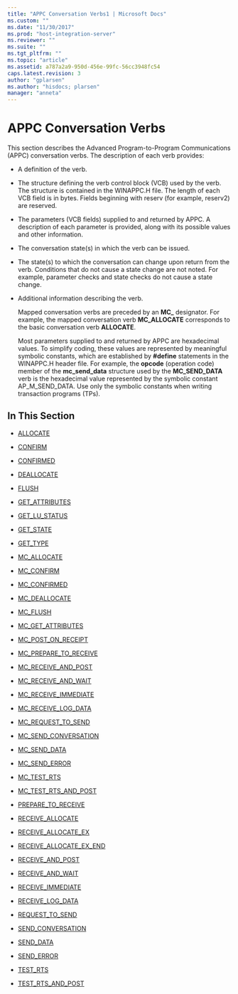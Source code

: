 ```yaml
---
title: "APPC Conversation Verbs1 | Microsoft Docs"
ms.custom: ""
ms.date: "11/30/2017"
ms.prod: "host-integration-server"
ms.reviewer: ""
ms.suite: ""
ms.tgt_pltfrm: ""
ms.topic: "article"
ms.assetid: a787a2a9-950d-456e-99fc-56cc3948fc54
caps.latest.revision: 3
author: "gplarsen"
ms.author: "hisdocs; plarsen"
manager: "anneta"
---
```

# APPC Conversation Verbs
This section describes the Advanced Program-to-Program Communications (APPC) conversation verbs. The description of each verb provides:  
  
- A definition of the verb.  
  
- The structure defining the verb control block (VCB) used by the verb. The structure is contained in the WINAPPC.H file. The length of each VCB field is in bytes. Fields beginning with reserv (for example, reserv2) are reserved.  
  
- The parameters (VCB fields) supplied to and returned by APPC. A description of each parameter is provided, along with its possible values and other information.  
  
- The conversation state(s) in which the verb can be issued.  
  
- The state(s) to which the conversation can change upon return from the verb. Conditions that do not cause a state change are not noted. For example, parameter checks and state checks do not cause a state change.  
  
- Additional information describing the verb.  
  
  Mapped conversation verbs are preceded by an **MC_** designator. For example, the mapped conversation verb **MC_ALLOCATE** corresponds to the basic conversation verb **ALLOCATE**.  
  
  Most parameters supplied to and returned by APPC are hexadecimal values. To simplify coding, these values are represented by meaningful symbolic constants, which are established by **#define** statements in the WINAPPC.H header file. For example, the **opcode** (operation code) member of the **mc_send_data** structure used by the **MC_SEND_DATA** verb is the hexadecimal value represented by the symbolic constant AP_M_SEND_DATA. Use only the symbolic constants when writing transaction programs (TPs).  
  
## In This Section  
  
-   [ALLOCATE](../core/allocate2.md)  
  
-   [CONFIRM](../core/confirm2.md)  
  
-   [CONFIRMED](../core/confirmed1.md)  
  
-   [DEALLOCATE](../core/deallocate2.md)  
  
-   [FLUSH](../core/flush2.md)  
  
-   [GET_ATTRIBUTES](../core/get-attributes2.md)  
  
-   [GET_LU_STATUS](../core/get-lu-status2.md)  
  
-   [GET_STATE](../core/get-state2.md)  
  
-   [GET_TYPE](../core/get-type2.md)  
  
-   [MC_ALLOCATE](../core/mc-allocate2.md)  
  
-   [MC_CONFIRM](../core/mc-confirm2.md)  
  
-   [MC_CONFIRMED](../core/mc-confirmed1.md)  
  
-   [MC_DEALLOCATE](../core/mc-deallocate2.md)  
  
-   [MC_FLUSH](../core/mc-flush1.md)  
  
-   [MC_GET_ATTRIBUTES](../core/mc-get-attributes2.md)  
  
-   [MC_POST_ON_RECEIPT](../core/mc-post-on-receipt1.md)  
  
-   [MC_PREPARE_TO_RECEIVE](../core/mc-prepare-to-receive1.md)  
  
-   [MC_RECEIVE_AND_POST](../core/mc-receive-and-post2.md)  
  
-   [MC_RECEIVE_AND_WAIT](../core/mc-receive-and-wait2.md)  
  
-   [MC_RECEIVE_IMMEDIATE](../core/mc-receive-immediate2.md)  
  
-   [MC_RECEIVE_LOG_DATA](../core/mc-receive-log-data2.md)  
  
-   [MC_REQUEST_TO_SEND](../core/mc-request-to-send1.md)  
  
-   [MC_SEND_CONVERSATION](../core/mc-send-conversation1.md)  
  
-   [MC_SEND_DATA](../core/mc-send-data1.md)  
  
-   [MC_SEND_ERROR](../core/mc-send-error2.md)  
  
-   [MC_TEST_RTS](../core/mc-test-rts2.md)  
  
-   [MC_TEST_RTS_AND_POST](../core/mc-test-rts-and-post1.md)  
  
-   [PREPARE_TO_RECEIVE](../core/prepare-to-receive2.md)  
  
-   [RECEIVE_ALLOCATE](../core/receive-allocate1.md)  
  
-   [RECEIVE_ALLOCATE_EX](../core/receive-allocate-ex1.md)  
  
-   [RECEIVE_ALLOCATE_EX_END](../core/receive-allocate-ex-end1.md)  
  
-   [RECEIVE_AND_POST](../core/receive-and-post1.md)  
  
-   [RECEIVE_AND_WAIT](../core/receive-and-wait2.md)  
  
-   [RECEIVE_IMMEDIATE](../core/receive-immediate1.md)  
  
-   [RECEIVE_LOG_DATA](../core/receive-log-data2.md)  
  
-   [REQUEST_TO_SEND](../core/request-to-send1.md)  
  
-   [SEND_CONVERSATION](../core/send-conversation2.md)  
  
-   [SEND_DATA](../core/send-data1.md)  
  
-   [SEND_ERROR](../core/send-error2.md)  
  
-   [TEST_RTS](../core/test-rts2.md)  
  
-   [TEST_RTS_AND_POST](../core/test-rts-and-post1.md)
